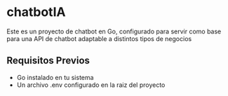 # chatbotIA

Este es un proyecto de chatbot en Go, configurado para servir como base para una API de chatbot adaptable a distintos tipos de negocios

## Requisitos Previos

- Go instalado en tu sistema
- Un archivo .env configurado en la raiz del proyecto
